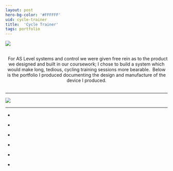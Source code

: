 ```yaml
---
layout: post
hero-bg-color: '#FFFFFF'
uid: cycle-trainer
title:  'Cycle Trainer'
tags: portfolio
---
```


<a href="{{ site.url }}/images/portfolio/cycle-trainer/IMG_4663.jpg">
<img src = "{{ site.url }}/images/portfolio/cycle-trainer/IMG_4663.jpg">
</a>


<div class="sqs-html-content">
 <p class="" style="text-align:center;white-space:pre-wrap;">
  For AS Level systems and control we were given free rein as to the product we designed and built in our coursework; I chose to build a system which would make long, tedious, cycling training sessions more bearable.  Below is the portfolio I produced documenting the design and manufacture of the device I produced.
 </p>
</div>


<hr>

<a href="{{ site.url }}/images/portfolio/cycle-trainer/Cycle+Trainer.png">
<img src = "{{ site.url }}/images/portfolio/cycle-trainer/Cycle+Trainer.png">
</a>


<hr>

<ul class="projects clearfix">
  <li>
    <div class="project" style='background-image: url({{ site.url }}/images/portfolio/cycle-trainer/IMG_4691.jpg)'>
      <a class="cover" href="{{ site.url }}/images/portfolio/cycle-trainer/IMG_4691.jpg"></a>
    </div>
  </li>
  <li>
    <div class="project" style='background-image: url({{ site.url }}/images/portfolio/cycle-trainer/IMG_4663.jpg)'>
      <a class="cover" href="{{ site.url }}/images/portfolio/cycle-trainer/IMG_4663.jpg"></a>
    </div>
  </li>
  <li>
    <div class="project" style='background-image: url({{ site.url }}/images/portfolio/cycle-trainer/IMG_4679.jpg)'>
      <a class="cover" href="{{ site.url }}/images/portfolio/cycle-trainer/IMG_4679.jpg"></a>
    </div>
  </li>
  <li>
    <div class="project" style='background-image: url({{ site.url }}/images/portfolio/cycle-trainer/IMG_4680.jpg)'>
      <a class="cover" href="{{ site.url }}/images/portfolio/cycle-trainer/IMG_4680.jpg"></a>
    </div>
  </li>
  <li>
    <div class="project" style='background-image: url({{ site.url }}/images/portfolio/cycle-trainer/IMG_4692.jpg)'>
      <a class="cover" href="{{ site.url }}/images/portfolio/cycle-trainer/IMG_4692.jpg"></a>
    </div>
  </li>
  <li>
    <div class="project" style='background-image: url({{ site.url }}/images/portfolio/cycle-trainer/IMG_4687.jpg)'>
      <a class="cover" href="{{ site.url }}/images/portfolio/cycle-trainer/IMG_4687.jpg"></a>
    </div>
  </li>
</ul>
<br>


